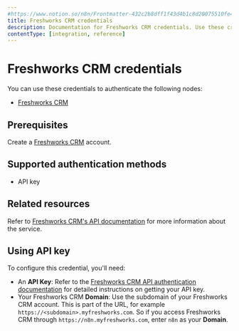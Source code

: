 ```yaml
---
#https://www.notion.so/n8n/Frontmatter-432c2b8dff1f43d4b1c8d20075510fe4
title: Freshworks CRM credentials
description: Documentation for Freshworks CRM credentials. Use these credentials to authenticate Freshworks CRM in n8n, a workflow automation platform.
contentType: [integration, reference]
---
```


# Freshworks CRM credentials

You can use these credentials to authenticate the following nodes:

- [Freshworks CRM](/integrations/builtin/app-nodes/n8n-nodes-base.freshworkscrm.md)

## Prerequisites

Create a [Freshworks CRM](https://www.freshworks.com/freshsales-crm/) account.

## Supported authentication methods

- API key

## Related resources

Refer to [Freshworks CRM's API documentation](https://developers.freshworks.com/crm/api/) for more information about the service.

## Using API key

To configure this credential, you'll need:

- An **API Key**: Refer to the [Freshworks CRM API authentication documentation](https://developers.freshworks.com/crm/api/#authentication) for detailed instructions on getting your API key.
- Your Freshworks CRM **Domain**: Use the subdomain of your Freshworks CRM account. This is part of the URL, for example `https://<subdomain>.myfreshworks.com`. So if you access Freshworks CRM through `https://n8n.myfreshworks.com`, enter `n8n` as your **Domain**.

